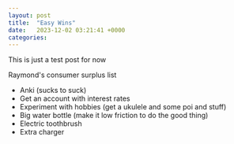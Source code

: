 ```yaml
---
layout: post
title:  "Easy Wins"
date:   2023-12-02 03:21:41 +0000
categories: 
---
```


This is just a test post for now


Raymond's consumer surplus list

- Anki (sucks to suck)
- Get an account with interest rates
- Experiment with hobbies (get a ukulele and some poi and stuff)
- Big water bottle (make it low friction to do the good thing)
- Electric toothbrush
- Extra charger

